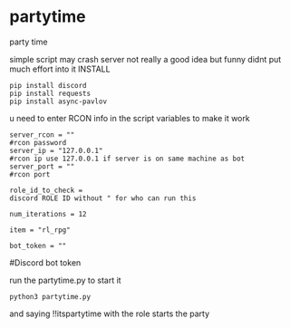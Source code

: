 # partytime
party time


simple script may crash server not really a good idea but funny 
didnt put much effort into it 
INSTALL


```
pip install discord
pip install requests
pip install async-pavlov
```

u need to enter RCON info in the script variables to make it work 
```
server_rcon = ""
#rcon password 
server_ip = "127.0.0.1"
#rcon ip use 127.0.0.1 if server is on same machine as bot 
server_port = ""
#rcon port

role_id_to_check = 
discord ROLE ID without " for who can run this

num_iterations = 12

item = "rl_rpg"

bot_token = ""
```
#Discord bot token 



run the partytime.py to start it 

```
python3 partytime.py
 ```

and saying !!itspartytime with the role starts the party
